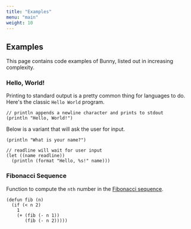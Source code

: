 ```yaml
---
title: "Examples"
menu: "main"
weight: 10
---
```


## Examples

This page contains code examples of Bunny, listed out in increasing complexity.

### Hello, World!

Printing to standard output is a pretty common thing for languages to do. Here's the classic `Hello World` program.

```
// println appends a newline character and prints to stdout
(println "Hello, World!")
```

Below is a variant that will ask the user for input.

```
(println "What is your name?")

// readline will wait for user input
(let ((name readline))
  (println (format "Hello, %s!" name)))
```

### Fibonacci Sequence

Function to compute the `nth` number in the [Fibonacci sequence](https://en.wikipedia.org/wiki/Fibonacci_number).

```
(defun fib (n)
  (if (< n 2)
    1
    (+ (fib (- n 1))
       (fib (- n 2)))))
```

